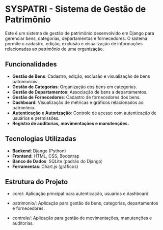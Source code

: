 # SYSPATRI - Sistema de Gestão de Patrimônio

Este é um sistema de gestão de patrimônio desenvolvido em Django para gerenciar bens, categorias, departamentos e fornecedores. O sistema permite o cadastro, edição, exclusão e visualização de informações relacionadas ao patrimônio de uma organização.

## Funcionalidades

- **Gestão de Bens**: Cadastro, edição, exclusão e visualização de bens patrimoniais.
- **Gestão de Categorias**: Organização dos bens em categorias.
- **Gestão de Departamentos**: Associação de bens a departamentos.
- **Gestão de Fornecedores**: Cadastro de fornecedores dos bens.
- **Dashboard**: Visualização de métricas e gráficos relacionados ao patrimônio.
- **Autenticação e Autorização**: Controle de acesso com autenticação de usuários e permissões.
- **Registro de auditorias, movimentações e manutenções.**

## Tecnologias Utilizadas

- **Backend**: Django (Python)
- **Frontend**: HTML, CSS, Bootstrap
- **Banco de Dados**: SQLite (padrão do Django)
- **Ferramentas**: Chart.js (gráficos)


## Estrutura do Projeto
- core/: Aplicação principal para autenticação, usuários e dashboard.

- patrimonio/: Aplicação para gestão de bens, categorias, departamentos e fornecedores.

- controle/: Aplicação para gestão de movimentações, manutenções e auditorias.

